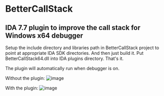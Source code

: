 # BetterCallStack

## IDA 7.7 plugin to improve the call stack for Windows x64 debugger

Setup the include directory and libraries path in BetterCallStack project to point at appropriate IDA SDK directories. And then just build it. Put BetterCallStack64.dll into IDA plugins directory. That's it.

The plugin will automatically run when debugger is on. 

Without the plugin:
![image](https://github.com/AntonKukoba1/BetterCallStack/assets/35240638/9ff8423f-598e-4c17-b8c8-8127ff9a3788)

With the plugin:
![image](https://github.com/AntonKukoba1/BetterCallStack/assets/35240638/5e322e42-2d61-4dee-ab87-3859b538fd72)

